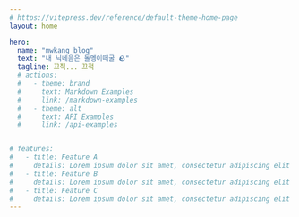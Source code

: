 ```yaml
---
# https://vitepress.dev/reference/default-theme-home-page
layout: home

hero:
  name: "mwkang blog"
  text: "내 닉네음은 돌멩이떼굴 🪨"
  tagline: 끄적... 끄적
  # actions:
  #   - theme: brand
  #     text: Markdown Examples
  #     link: /markdown-examples
  #   - theme: alt
  #     text: API Examples
  #     link: /api-examples


# features:
#   - title: Feature A
#     details: Lorem ipsum dolor sit amet, consectetur adipiscing elit
#   - title: Feature B
#     details: Lorem ipsum dolor sit amet, consectetur adipiscing elit
#   - title: Feature C
#     details: Lorem ipsum dolor sit amet, consectetur adipiscing elit
---
```


